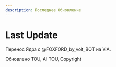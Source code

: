```yaml
---
description: Последнее Обновление
---
```


# Last Update

Перенос Ядра с @FOXFORD\_by\_volt\_BOT на VIA.

Обновлено TOU, AI TOU, Copyright
